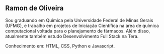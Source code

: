 ## Ramon de Oliveira

Sou graduando em Química pela Universidade Federal de Minas Gerais (UFMG), e trabalho em projetos de Iniciação Científica na área de química computacional voltada para o planejamento de fármacos. Além disso, atualmente também estudo Desenvolvimento Full Stack na Tera.

Conhecimento em: HTML, CSS, Python e Javascript.
